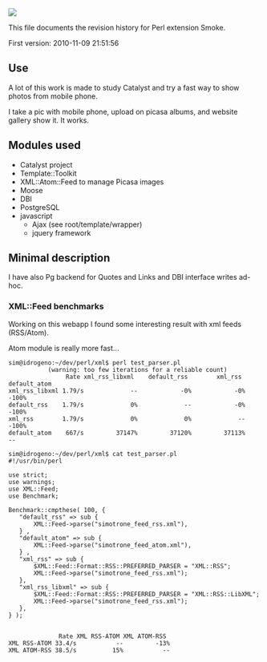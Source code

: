 <img src="https://lh3.googleusercontent.com/-W4b-7B0iMFw/Tz1johaJplI/AAAAAAAAAhg/-GwogT937rI/s982/smoke.jpg">

This file documents the revision history for Perl extension Smoke.


First version: 2010-11-09 21:51:56

## Use

A lot of this work is made to study Catalyst and try a fast way to show photos from mobile phone.

I take a pic with mobile phone, upload on picasa albums, and website gallery show it. It works.


## Modules used

+ Catalyst project
+ Template::Toolkit
+ XML::Atom::Feed to manage Picasa images
+ Moose
+ DBI
+ PostgreSQL
+ javascript 
	+ Ajax (see root/template/wrapper)
	+ jquery framework


## Minimal description


I have also Pg backend for Quotes and Links and DBI interface writes ad-hoc.


### XML::Feed benchmarks

Working on this webapp I found some interesting result with xml feeds (RSS/Atom).

Atom module is really more fast...

    sim@idrogeno:~/dev/perl/xml$ perl test_parser.pl
               (warning: too few iterations for a reliable count)
                    Rate xml_rss_libxml    default_rss        xml_rss  default_atom
    xml_rss_libxml 1.79/s             --            -0%            -0%         -100%
    default_rss    1.79/s             0%             --            -0%         -100%
    xml_rss        1.79/s             0%             0%             --         -100%
    default_atom    667/s         37147%         37120%         37113%            --
    
    sim@idrogeno:~/dev/perl/xml$ cat test_parser.pl
    #!/usr/bin/perl
    
    use strict;
    use warnings;
    use XML::Feed;
    use Benchmark;
    
    Benchmark::cmpthese( 100, {
       "default_rss" => sub {
           XML::Feed->parse("simotrone_feed_rss.xml"),
       } ,
       "default_atom" => sub {
           XML::Feed->parse("simotrone_feed_atom.xml"),
       } ,
       "xml_rss" => sub {
           $XML::Feed::Format::RSS::PREFERRED_PARSER = "XML::RSS";
           XML::Feed->parse("simotrone_feed_rss.xml");
       },
       "xml_rss_libxml" => sub {
           $XML::Feed::Format::RSS::PREFERRED_PARSER = "XML::RSS::LibXML";
           XML::Feed->parse("simotrone_feed_rss.xml");
       },
    } );


                  Rate XML RSS-ATOM XML ATOM-RSS
    XML RSS-ATOM 33.4/s           --         -13%
    XML ATOM-RSS 38.5/s          15%           --
